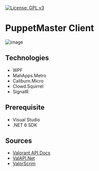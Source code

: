 [![License: GPL v3](https://img.shields.io/badge/License-GPL_v3-blue.svg)](https://www.gnu.org/licenses/gpl-3.0)

# PuppetMaster Client
![image](https://user-images.githubusercontent.com/5427239/180104108-a546e0a8-7356-45f9-bbcb-1edaab49391a.png)


## Technologies
- WPF
- MahApps.Metro
- Caliburn.Micro
- Clowd.Squirrel
- SignalR

## Prerequisite
- Visual Studio
- .NET 6 SDK

## Sources
- [Valorant API Docs](https://github.com/techchrism/valorant-api-docs)
- [ValAPI.Net](https://github.com/brianbaldner/ValAPI.Net)
- [ValorScrim](https://github.com/HeyM1ke/ValorScrim)
